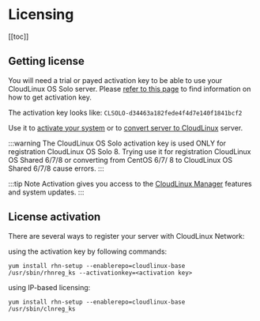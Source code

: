 
# Licensing

[[toc]]

## Getting license

You will need a trial or payed activation key to be able to use your CloudLinux OS Solo server. 
Please [refer to this page](https://lp.cloudlinux.com/cloudlinux-os-solo) to find information on how to get activation key.

The activation key looks like: `CLSOLO-d34463a182fede4f4d7e140f1841bcf2`

Use it to [activate your system](/solo/activation/#license-activation) 
or to [convert server to CloudLinux](/solo/installation/#converting-existing-servers) server.

:::warning
The CloudLinux OS Solo activation key is used ONLY for registration CloudLinux OS Solo 8.
Trying use it for registration CloudLinux OS Shared 6/7/8 or converting from CentOS 6/7/ 8 to CloudLinux OS Shared 6/7/8 cause errors.
:::

:::tip Note
Activation gives you access to the [CloudLinux Manager](/solo/manager/#cloudLinux_manager) features and system updates. 
:::

## License activation

There are several ways to register your server with CloudLinux Network:

using the activation key by following commands:

```
yum install rhn-setup --enablerepo=cloudlinux-base
/usr/sbin/rhnreg_ks --activationkey=<activation key>
```

using IP-based licensing:

```
yum install rhn-setup --enablerepo=cloudlinux-base
/usr/sbin/clnreg_ks
```